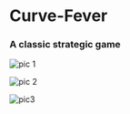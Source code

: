 # Curve-Fever
### A classic strategic game
![pic 1](https://cloud.githubusercontent.com/assets/10174820/10891544/8f2bbaa8-81c4-11e5-9d4c-300f43f6004d.png)

![pic 2](https://cloud.githubusercontent.com/assets/10174820/10891548/95a20d56-81c4-11e5-93e0-bacf50b84c1c.png)

![pic3](https://cloud.githubusercontent.com/assets/10174820/10891556/a0fe3e68-81c4-11e5-94e0-a8b32ac5eea3.png)
